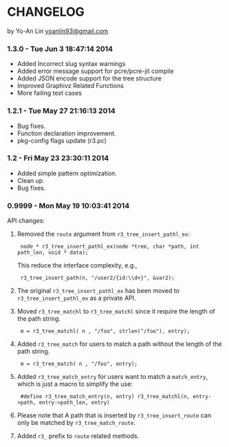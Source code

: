 # CHANGELOG

by Yo-An Lin <yoanlin93@gmail.com>


### 1.3.0  - Tue Jun  3 18:47:14 2014

- Added Incorrect slug syntax warnings
- Added error message support for pcre/pcre-jit compile
- Added JSON encode support for the tree structure
- Improved Graphivz Related Functions
- More failing test cases

### 1.2.1  - Tue May 27 21:16:13 2014

- Bug fixes.
- Function declaration improvement.
- pkg-config flags update (r3.pc)

### 1.2    - Fri May 23 23:30:11 2014

- Added simple pattern optimization.
- Clean up.
- Bug fixes.

### 0.9999 - Mon May 19 10:03:41 2014

API changes:

1. Removed the `route` argument from `r3_tree_insert_pathl_ex`:

        node * r3_tree_insert_pathl_ex(node *tree, char *path, int path_len, void * data);

    This reduce the interface complexity, e.g.,

        r3_tree_insert_path(n, "/user2/{id:\\d+}", &var2);

2. The original `r3_tree_insert_pathl_ex` has been moved to `r3_tree_insert_pathl_ex` as a private API.

3. Moved `r3_tree_matchl` to `r3_tree_matchl` since it require the length of the path string.

        m = r3_tree_matchl( n , "/foo", strlen("/foo"), entry);

4. Added `r3_tree_match` for users to match a path without the length of the path string.

        m = r3_tree_match( n , "/foo", entry);

5. Added `r3_tree_match_entry` for users want to match a `match_entry`, which is just a macro to simplify the use:


        #define r3_tree_match_entry(n, entry) r3_tree_matchl(n, entry->path, entry->path_len, entry)


6. Please note that A path that is inserted by `r3_tree_insert_route` can only be matched by `r3_tree_match_route`.

7. Added `r3_` prefix to `route` related methods.


